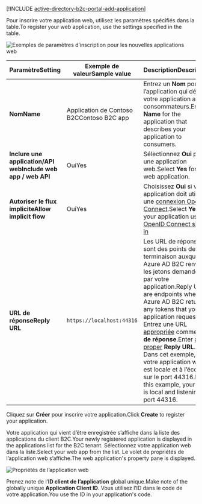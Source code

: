 [!INCLUDE [active-directory-b2c-portal-add-application](active-directory-b2c-portal-add-application.md)]

<span data-ttu-id="37d9e-101">Pour inscrire votre application web, utilisez les paramètres spécifiés dans la table.</span><span class="sxs-lookup"><span data-stu-id="37d9e-101">To register your web application, use the settings specified in the table.</span></span>

![Exemples de paramètres d’inscription pour les nouvelles applications web](./media/active-directory-b2c-register-web-app/b2c-new-app-settings.png)

| <span data-ttu-id="37d9e-103">Paramètre</span><span class="sxs-lookup"><span data-stu-id="37d9e-103">Setting</span></span>      | <span data-ttu-id="37d9e-104">Exemple de valeur</span><span class="sxs-lookup"><span data-stu-id="37d9e-104">Sample value</span></span>  | <span data-ttu-id="37d9e-105">Description</span><span class="sxs-lookup"><span data-stu-id="37d9e-105">Description</span></span>                                        |
| ------------ | ------- | -------------------------------------------------- |
| <span data-ttu-id="37d9e-106">**Nom**</span><span class="sxs-lookup"><span data-stu-id="37d9e-106">**Name**</span></span> | <span data-ttu-id="37d9e-107">Application de Contoso B2C</span><span class="sxs-lookup"><span data-stu-id="37d9e-107">Contoso B2C app</span></span> | <span data-ttu-id="37d9e-108">Entrez un **Nom** pour l’application qui décrira votre application aux consommateurs.</span><span class="sxs-lookup"><span data-stu-id="37d9e-108">Enter a **Name** for the application that describes your application to consumers.</span></span> | 
| <span data-ttu-id="37d9e-109">**Inclure une application/API web**</span><span class="sxs-lookup"><span data-stu-id="37d9e-109">**Include web app / web API**</span></span> | <span data-ttu-id="37d9e-110">Oui</span><span class="sxs-lookup"><span data-stu-id="37d9e-110">Yes</span></span> | <span data-ttu-id="37d9e-111">Sélectionnez **Oui** pour une application web.</span><span class="sxs-lookup"><span data-stu-id="37d9e-111">Select **Yes** for a web application.</span></span> |
| <span data-ttu-id="37d9e-112">**Autoriser le flux implicite**</span><span class="sxs-lookup"><span data-stu-id="37d9e-112">**Allow implicit flow**</span></span> | <span data-ttu-id="37d9e-113">Oui</span><span class="sxs-lookup"><span data-stu-id="37d9e-113">Yes</span></span> | <span data-ttu-id="37d9e-114">Choisissez **Oui** si votre application doit utiliser une [connexion OpenID Connect](../articles/active-directory-b2c/active-directory-b2c-reference-oidc.md).</span><span class="sxs-lookup"><span data-stu-id="37d9e-114">Select **Yes** if your application uses [OpenID Connect sign-in](../articles/active-directory-b2c/active-directory-b2c-reference-oidc.md)</span></span> |
| <span data-ttu-id="37d9e-115">**URL de réponse**</span><span class="sxs-lookup"><span data-stu-id="37d9e-115">**Reply URL**</span></span> | `https://localhost:44316` | <span data-ttu-id="37d9e-116">Les URL de réponse sont des points de terminaison auxquels Azure AD B2C renvoie les jetons demandés par votre application.</span><span class="sxs-lookup"><span data-stu-id="37d9e-116">Reply URLs are endpoints where Azure AD B2C returns any tokens that your application requests.</span></span> <span data-ttu-id="37d9e-117">Entrez une URL [appropriée](../articles/active-directory-b2c/active-directory-b2c-app-registration.md#choosing-a-web-app-or-api-reply-url) comme **URL de réponse**.</span><span class="sxs-lookup"><span data-stu-id="37d9e-117">Enter [a proper](../articles/active-directory-b2c/active-directory-b2c-app-registration.md#choosing-a-web-app-or-api-reply-url) **Reply URL**.</span></span> <span data-ttu-id="37d9e-118">Dans cet exemple, votre application web est locale et à l’écoute sur le port 44316.</span><span class="sxs-lookup"><span data-stu-id="37d9e-118">In this example, your app is local and listening on port 44316.</span></span> |

<span data-ttu-id="37d9e-119">Cliquez sur **Créer** pour inscrire votre application.</span><span class="sxs-lookup"><span data-stu-id="37d9e-119">Click **Create** to register your application.</span></span>

<span data-ttu-id="37d9e-120">Votre application qui vient d’être enregistrée s’affiche dans la liste des applications du client B2C.</span><span class="sxs-lookup"><span data-stu-id="37d9e-120">Your newly registered application is displayed in the applications list for the B2C tenant.</span></span> <span data-ttu-id="37d9e-121">Sélectionnez votre application web dans la liste.</span><span class="sxs-lookup"><span data-stu-id="37d9e-121">Select your web app from the list.</span></span> <span data-ttu-id="37d9e-122">Le volet de propriétés de l’application web s’affiche.</span><span class="sxs-lookup"><span data-stu-id="37d9e-122">The web application's property pane is displayed.</span></span>

![Propriétés de l’application web](./media/active-directory-b2c-register-web-app/b2c-web-app-properties.png)

<span data-ttu-id="37d9e-124">Prenez note de l’**ID client de l’application** global unique.</span><span class="sxs-lookup"><span data-stu-id="37d9e-124">Make note of the globally unique **Application Client ID**.</span></span> <span data-ttu-id="37d9e-125">Vous utilisez l’ID dans le code de votre application.</span><span class="sxs-lookup"><span data-stu-id="37d9e-125">You use the ID in your application's code.</span></span>